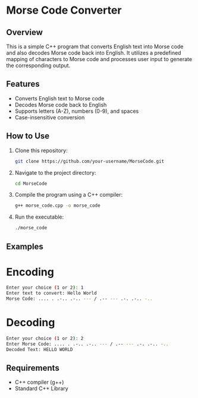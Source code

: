 # Morse Code Converter

## Overview

This is a simple C++ program that converts English text into Morse code and also decodes Morse code back into English. It utilizes a predefined mapping of characters to Morse code and processes user input to generate the corresponding output.

## Features

- Converts English text to Morse code
- Decodes Morse code back to English
- Supports letters (A-Z), numbers (0-9), and spaces
- Case-insensitive conversion

## How to Use

1. Clone this repository:
   ```sh
   git clone https://github.com/your-username/MorseCode.git
2. Navigate to the project directory:
   ```sh
   cd MorseCode
3. Compile the program using a C++ compiler:
   ```sh
   g++ morse_code.cpp -o morse_code
4. Run the executable:
   ```sh
   ./morse_code


## Examples
# Encoding
  ```sh
Enter your choice (1 or 2): 1
Enter text to convert: Hello World
Morse Code: .... . .-.. .-.. --- / .-- --- .-. .-.. -..
```
# Decoding
```sh
Enter your choice (1 or 2): 2
Enter Morse Code: .... . .-.. .-.. --- / .-- --- .-. .-.. -..
Decoded Text: HELLO WORLD
```
## Requirements
* C++ compiler (g++)
* Standard C++ Library
